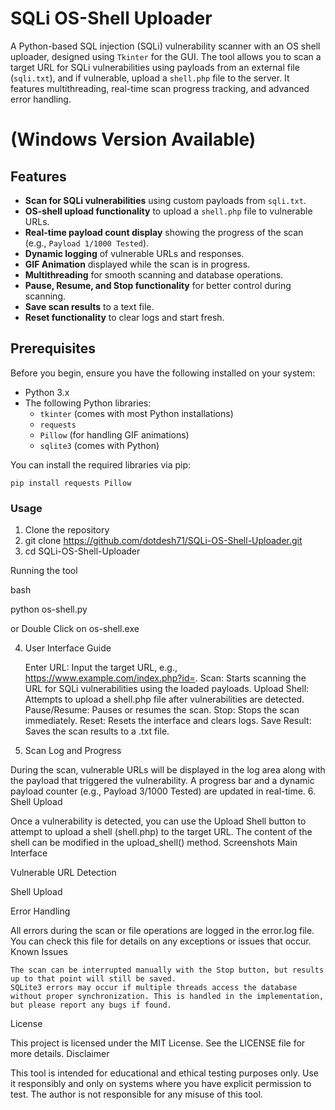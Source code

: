 # SQLi OS-Shell Uploader

A Python-based SQL injection (SQLi) vulnerability scanner with an OS shell uploader, designed using `Tkinter` for the GUI. The tool allows you to scan a target URL for SQLi vulnerabilities using payloads from an external file (`sqli.txt`), and if vulnerable, upload a `shell.php` file to the server. It features multithreading, real-time scan progress tracking, and advanced error handling.

# (Windows Version Available)

## Features

- **Scan for SQLi vulnerabilities** using custom payloads from `sqli.txt`.
- **OS-shell upload functionality** to upload a `shell.php` file to vulnerable URLs.
- **Real-time payload count display** showing the progress of the scan (e.g., `Payload 1/1000 Tested`).
- **Dynamic logging** of vulnerable URLs and responses.
- **GIF Animation** displayed while the scan is in progress.
- **Multithreading** for smooth scanning and database operations.
- **Pause, Resume, and Stop functionality** for better control during scanning.
- **Save scan results** to a text file.
- **Reset functionality** to clear logs and start fresh.

## Prerequisites

Before you begin, ensure you have the following installed on your system:

- Python 3.x
- The following Python libraries:
  - `tkinter` (comes with most Python installations)
  - `requests`
  - `Pillow` (for handling GIF animations)
  - `sqlite3` (comes with Python)

You can install the required libraries via pip:

    pip install requests Pillow
    
### Usage
1. Clone the repository
2. git clone https://github.com/dotdesh71/SQLi-OS-Shell-Uploader.git
3. cd SQLi-OS-Shell-Uploader

Running the tool

bash

python os-shell.py

or Double Click on os-shell.exe

4. User Interface Guide

    Enter URL: Input the target URL, e.g., https://www.example.com/index.php?id=.
    Scan: Starts scanning the URL for SQLi vulnerabilities using the loaded payloads.
    Upload Shell: Attempts to upload a shell.php file after vulnerabilities are detected.
    Pause/Resume: Pauses or resumes the scan.
    Stop: Stops the scan immediately.
    Reset: Resets the interface and clears logs.
    Save Result: Saves the scan results to a .txt file.

5. Scan Log and Progress

During the scan, vulnerable URLs will be displayed in the log area along with the payload that triggered the vulnerability. A progress bar and a dynamic payload counter (e.g., Payload 3/1000 Tested) are updated in real-time.
6. Shell Upload

Once a vulnerability is detected, you can use the Upload Shell button to attempt to upload a shell (shell.php) to the target URL. The content of the shell can be modified in the upload_shell() method.
Screenshots
Main Interface

Vulnerable URL Detection

Shell Upload

Error Handling

All errors during the scan or file operations are logged in the error.log file. You can check this file for details on any exceptions or issues that occur.
Known Issues

    The scan can be interrupted manually with the Stop button, but results up to that point will still be saved.
    SQLite3 errors may occur if multiple threads access the database without proper synchronization. This is handled in the implementation, but please report any bugs if found.

License

This project is licensed under the MIT License. See the LICENSE file for more details.
Disclaimer

This tool is intended for educational and ethical testing purposes only. Use it responsibly and only on systems where you have explicit permission to test. The author is not responsible for any misuse of this tool.

